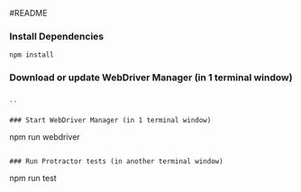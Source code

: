 #README

### Install Dependencies

```
npm install
```

### Download or update WebDriver Manager (in 1 terminal window)

```

``

### Start WebDriver Manager (in 1 terminal window)

```
npm run webdriver

```

### Run Protractor tests (in another terminal window)

```
npm run test
```
